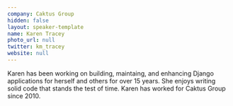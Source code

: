 ```yaml
---
company: Caktus Group
hidden: false
layout: speaker-template
name: Karen Tracey
photo_url: null
twitter: km_tracey
website: null
---
```


Karen has been working on building, maintaing, and enhancing Django applications for herself and others for over 15 years. She enjoys writing solid code that stands the test of time. Karen has worked for Caktus Group since 2010.
